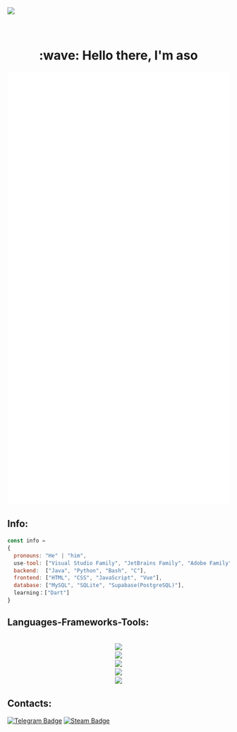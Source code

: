  <img src="https://github.com/Anmol-Baranwal/Cool-GIFs-For-GitHub/assets/74038190/d48893bd-0757-481c-8d7e-ba3e163feae7" />
<br>
<div id="header" align="right">
  <img src="https://komarev.com/ghpvc/?username=aso-off&abbreviated=true" alt=""/>
</div>
<br>
<h1 align="center" id="macropower-title">:wave: Hello there, I'm aso</h1>
<p align="center"><img src="https://raw.githubusercontent.com/aso-off/aso-off/main/github-metrics.svg" alt="GitHub Streak" class="stats" /></p>
<!-- <p align="left"> My top-using languages: </p> -->
<!-- <p align="center"> <img src="https://github-readme-stats.vercel.app/api?username=aso-off&layout=compact&bg_color=22272E&text_color=9F9F9F" ></p> -->
<!-- <p align="center"> <img src="https://github-readme-stats.vercel.app/api/top-langs/?username=aso-off&layout=compact&bg_color=22272E&text_color=9F9F9F" ></p> -->
<p align="center">

## Info:
```js
const info =
{
  pronouns: "He" | "him",
  use-tool: ["Visual Studio Family", "JetBrains Family", "Adobe Family", "Figma"],
  backend:  ["Java", "Python", "Bash", "C"],
  frontend: ["HTML", "CSS", "JavaScript", "Vue"],
  database: ["MySQL", "SQLite", "Supabase(PostgreSQL)"],
  learning：["Dart"]
}
```

<h2 align="left">Languages-Frameworks-Tools: </h2>
<br/>
<div align="center">
<img src="https://skillicons.dev/icons?i=java,python,supabase,mongodb,c,javascript&theme=dark" /><br>
  <img src="https://skillicons.dev/icons?i=html,css,vue,nodejs,bootstrap&theme=dark" /><br>
  <img src="https://skillicons.dev/icons?i=vscode,visualstudio,idea,pycharm,webstorm&theme=dark" /><br>
  <img src="https://skillicons.dev/icons?i=figma,ai,ae,ps,xd&theme=dark" /><br>
  <img src="https://skillicons.dev/icons?i=windows,linux,raspberrypi,postman,git,docker&theme=dark" /><br>
</div>

## Contacts:

[![Telegram Badge](https://img.shields.io/badge/Telegram-blue?style=flat&logo=telegram&logoColor=white)](https://t.me/infoaso)
[![Steam Badge](https://img.shields.io/badge/Steam-black?style=flat&logo=steam&logoColor=white)](https://steamcommunity.com/id/aso_off/)
